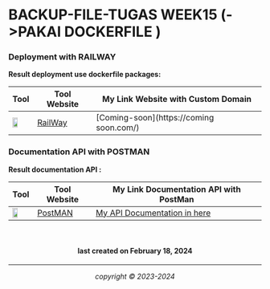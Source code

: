 
# BACKUP-FILE-TUGAS WEEK15 (->PAKAI DOCKERFILE )


### Deployment with RAILWAY

**Result deployment use dockerfile packages:**

|       Tool     | Tool Website | My Link Website with Custom Domain |
|----------------|--------------|------------------------------------|
|<img width="55%" img src="https://railway.app/brand/logotype-light.png">|[RailWay](https://railway.com/) |[Coming-soon](https://coming soon.com/)|


### Documentation API with POSTMAN

**Result documentation API :**

|       Tool     | Tool Website | My Link Documentation API with PostMan |
|----------------|--------------|------------------------------------|
|<img width="55%" img src="https://w7.pngwing.com/pngs/877/217/png-transparent-postman-logo-tech-companies-thumbnail.png">|[PostMAN](https://postman.com/) |[My API Documentation in here](https://documenter.getpostman.com/view/32137902/2sA2r81iox)|



<br>


<h4 align="center">last created on February 18, 2024</h4>


---


<p align="center"></p>
<p align="center"><i>copyright &copy; 2023-2024</i></p>






